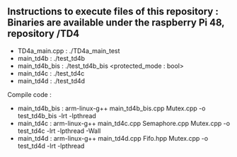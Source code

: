 Instructions to execute files of this repository : Binaries are available under the raspberry Pi 48, repository /TD4
-
- TD4a_main.cpp : ./TD4a_main_test 
- main_td4b : ./test_td4b
- main_td4b_bis :  ./test_td4b_bis <nLoops> <nTasks> <protected_mode : bool> 
- main_td4c : ./test_td4c
- main_td4d : ./test_td4d

Compile code :
- main_td4b_bis :  arm-linux-g++ main_td4b_bis.cpp Mutex.cpp -o test_td4b_bis -lrt -lpthread
- main_td4c : arm-linux-g++ main_td4c.cpp Semaphore.cpp Mutex.cpp -o test_td4c -lrt -lpthread -Wall
- main_td4d : arm-linux-g++ main_td4d.cpp Fifo.hpp Mutex.cpp -o test_td4d -lrt -lpthread



